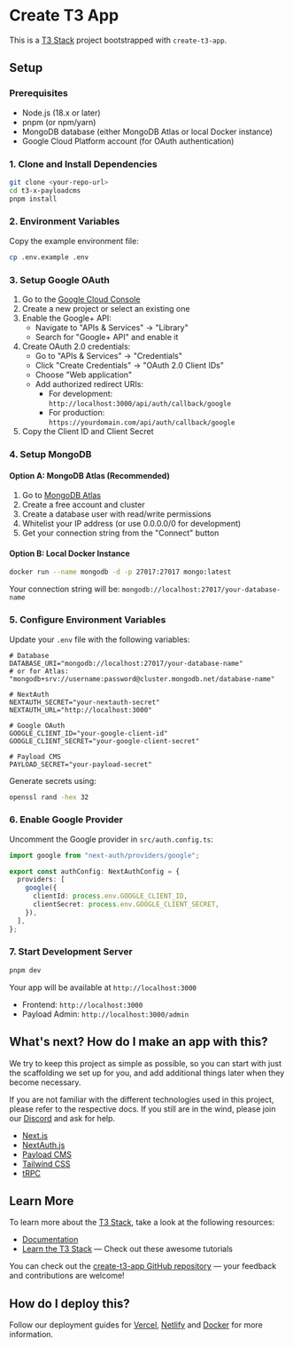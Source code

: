 # Create T3 App

This is a [T3 Stack](https://create.t3.gg/) project bootstrapped with `create-t3-app`.

## Setup

### Prerequisites

- Node.js (18.x or later)
- pnpm (or npm/yarn)
- MongoDB database (either MongoDB Atlas or local Docker instance)
- Google Cloud Platform account (for OAuth authentication)

### 1. Clone and Install Dependencies

```bash
git clone <your-repo-url>
cd t3-x-payloadcms
pnpm install
```

### 2. Environment Variables

Copy the example environment file:

```bash
cp .env.example .env
```

### 3. Setup Google OAuth

1. Go to the [Google Cloud Console](https://console.cloud.google.com/)
2. Create a new project or select an existing one
3. Enable the Google+ API:
   - Navigate to "APIs & Services" → "Library"
   - Search for "Google+ API" and enable it
4. Create OAuth 2.0 credentials:
   - Go to "APIs & Services" → "Credentials"
   - Click "Create Credentials" → "OAuth 2.0 Client IDs"
   - Choose "Web application"
   - Add authorized redirect URIs:
     - For development: `http://localhost:3000/api/auth/callback/google`
     - For production: `https://yourdomain.com/api/auth/callback/google`
5. Copy the Client ID and Client Secret

### 4. Setup MongoDB

#### Option A: MongoDB Atlas (Recommended)

1. Go to [MongoDB Atlas](https://www.mongodb.com/atlas)
2. Create a free account and cluster
3. Create a database user with read/write permissions
4. Whitelist your IP address (or use 0.0.0.0/0 for development)
5. Get your connection string from the "Connect" button

#### Option B: Local Docker Instance

```bash
docker run --name mongodb -d -p 27017:27017 mongo:latest
```

Your connection string will be: `mongodb://localhost:27017/your-database-name`

### 5. Configure Environment Variables

Update your `.env` file with the following variables:

```env
# Database
DATABASE_URI="mongodb://localhost:27017/your-database-name"
# or for Atlas: "mongodb+srv://username:password@cluster.mongodb.net/database-name"

# NextAuth
NEXTAUTH_SECRET="your-nextauth-secret"
NEXTAUTH_URL="http://localhost:3000"

# Google OAuth
GOOGLE_CLIENT_ID="your-google-client-id"
GOOGLE_CLIENT_SECRET="your-google-client-secret"

# Payload CMS
PAYLOAD_SECRET="your-payload-secret"
```

Generate secrets using:
```bash
openssl rand -hex 32
```

### 6. Enable Google Provider

Uncomment the Google provider in `src/auth.config.ts`:

```typescript
import google from "next-auth/providers/google";

export const authConfig: NextAuthConfig = {
  providers: [
    google({
      clientId: process.env.GOOGLE_CLIENT_ID,
      clientSecret: process.env.GOOGLE_CLIENT_SECRET,
    }),
  ],
};
```

### 7. Start Development Server

```bash
pnpm dev
```

Your app will be available at `http://localhost:3000`

- Frontend: `http://localhost:3000`
- Payload Admin: `http://localhost:3000/admin`

## What's next? How do I make an app with this?

We try to keep this project as simple as possible, so you can start with just the scaffolding we set up for you, and add additional things later when they become necessary.

If you are not familiar with the different technologies used in this project, please refer to the respective docs. If you still are in the wind, please join our [Discord](https://t3.gg/discord) and ask for help.

- [Next.js](https://nextjs.org)
- [NextAuth.js](https://next-auth.js.org)
- [Payload CMS](https://payloadcms.com/docs/getting-started/what-is-payload)
- [Tailwind CSS](https://tailwindcss.com)
- [tRPC](https://trpc.io)

## Learn More

To learn more about the [T3 Stack](https://create.t3.gg/), take a look at the following resources:

- [Documentation](https://create.t3.gg/)
- [Learn the T3 Stack](https://create.t3.gg/en/faq#what-learning-resources-are-currently-available) — Check out these awesome tutorials

You can check out the [create-t3-app GitHub repository](https://github.com/t3-oss/create-t3-app) — your feedback and contributions are welcome!

## How do I deploy this?

Follow our deployment guides for [Vercel](https://create.t3.gg/en/deployment/vercel), [Netlify](https://create.t3.gg/en/deployment/netlify) and [Docker](https://create.t3.gg/en/deployment/docker) for more information.
